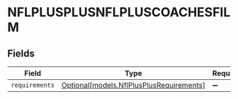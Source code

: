 # NFLPLUSPLUSNFLPLUSCOACHESFILM


## Fields

| Field                                                                            | Type                                                                             | Required                                                                         | Description                                                                      |
| -------------------------------------------------------------------------------- | -------------------------------------------------------------------------------- | -------------------------------------------------------------------------------- | -------------------------------------------------------------------------------- |
| `requirements`                                                                   | [Optional[models.NflPlusPlusRequirements]](../models/nflplusplusrequirements.md) | :heavy_minus_sign:                                                               | N/A                                                                              |